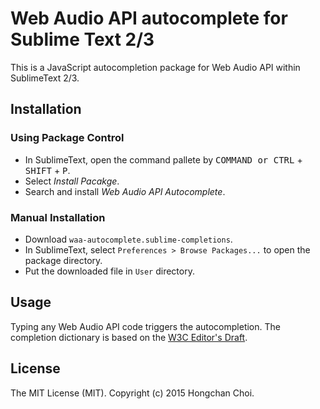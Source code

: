 # Web Audio API autocomplete for Sublime Text 2/3

This is a JavaScript autocompletion package for Web Audio API within SublimeText 2/3.

## Installation

### Using Package Control

- In SublimeText, open the command pallete by <kbd>COMMAND or CTRL</kbd> + <kbd>SHIFT</kbd> + <kbd>P</kbd>.
- Select _Install Pacakge_.
- Search and install _Web Audio API Autocomplete_.

### Manual Installation

- Download `waa-autocomplete.sublime-completions`.
- In SublimeText, select `Preferences > Browse Packages...` to open the package directory.
- Put the downloaded file in `User` directory.

## Usage

Typing any Web Audio API code triggers the autocompletion. The completion dictionary is based on the [W3C Editor's Draft](http://webaudio.github.io/web-audio-api/).

## License

The MIT License (MIT). Copyright (c) 2015 Hongchan Choi.